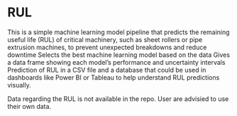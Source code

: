 # RUL
This is a simple machine learning model pipeline that predicts the remaining useful life (RUL) of critical machinery, such as sheet rollers or pipe extrusion machines, to prevent unexpected breakdowns and reduce downtime
Selects the best machine learning model based on the data
Gives a data frame showing each model’s performance and uncertainty intervals
Prediction of RUL in a CSV file and a database that could be used in dashboards like Power BI or Tableau to help understand RUL predictions visually.

Data regarding the RUL is not available in the repo. User are advisied to use their own data.
